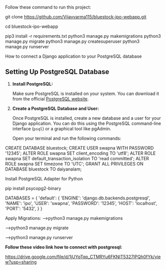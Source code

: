 Follow these command to run this project:

git clone https://github.com/Vijayvarma115/bluestock-ipo-webapp.git

cd bluestock-ipo-webapp

pip3 install -r requirements.txt
python3 manage.py makemigrations
python3 manage.py migrate
python3 manage.py createsuperuser
python3 manage.py runserver



How to connect a Django application to your PostgreSQL database

## Setting Up PostgreSQL Database

1. **Install PostgreSQL:**

   Make sure PostgreSQL is installed on your system. You can download it from the official [PostgreSQL website](https://www.postgresql.org/download/).

2. **Create a PostgreSQL Database and User:**

   Once PostgreSQL is installed, create a new database and a user for your Django application. You can do this using the PostgreSQL command-line interface (`psql`) or a graphical tool like pgAdmin.

   Open your terminal and run the following commands:


CREATE DATABASE bluestock;
CREATE USER swapna WITH PASSWORD '12345';
ALTER ROLE swapna SET client_encoding TO 'utf8';
ALTER ROLE swapna SET default_transaction_isolation TO 'read committed';
ALTER ROLE swapna SET timezone TO 'UTC';
GRANT ALL PRIVILEGES ON DATABASE bluestock TO daiyanalam;



Install PostgreSQL Adapter for Python

pip install psycopg2-binary



DATABASES = {
    'default': {
        'ENGINE': 'django.db.backends.postgresql',
        'NAME': 'ipo',
        'USER': 'swapna',
        'PASSWORD': '12345',
        'HOST': 'localhost',
        'PORT': '5432',
    }
}

Apply Migrations:
-->python3 manage.py makemigrations

-->python3 manage.py migrate

-->python3 manage.py runserver

**Follow these video link how to connect with postgresql:**

https://drive.google.com/file/d/1jUYqTqp_CTMRYu6FKNIT5327IPQh0fYk/view?usp=sharing

